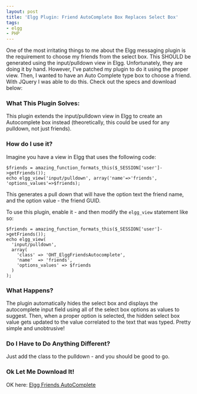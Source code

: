```yaml
---
layout: post
title: 'Elgg Plugin: Friend AutoComplete Box Replaces Select Box'
tags:
- elgg
- PHP
---
```

One of the most irritating things to me about the Elgg messaging plugin is the requirement to choose my friends from the select box.  This SHOULD be generated using the input/pulldown view in Elgg.  Unfortunately, they are doing it by hand.  However, I've patched my plugin to do it using the proper view.  Then, I wanted to have an Auto Complete type box to choose a friend.  With JQuery I was able to do this.  Check out the specs and download below:

### What This Plugin Solves:

This plugin extends the input/pulldown view in Elgg to create an Autocomplete box instead (theoretically, this could be used for any pulldown, not just friends).

### How do I use it?

Imagine you have a view in Elgg that uses the following code:

```php?start_inline=1    
$friends = amazing_function_formats_this($_SESSION['user']->getFriends());
echo elgg_view('input/pulldown', array('name'=>'friends', 'options_values'=>$friends);
```

This generates a pull down that will have the option text the friend name, and the option value - the friend GUID.

To use this plugin, enable it - and then modify the `elgg_view` statement like so:

```php?start_inline=1    
$friends = amazing_function_formats_this($_SESSION['user']->getFriends());
echo elgg_view(
  'input/pulldown', 
  array(
    'class' => 'OHT_ElggFriendsAutocomplete', 
    'name'  => 'friends', 
    'options_values' => $friends
  )
);
```

### What Happens?

The plugin automatically hides the select box and displays the autocomplete input field using all of the select box options as values to suggest.  Then, when a proper option is selected, the hidden select box value gets updated to the value correlated to the text that was typed.  Pretty simple and unobtrusive!

### Do I Have to Do Anything Different?

Just add the class to the pulldown - and you should be good to go.

### Ok Let Me Download It!

OK here: [Elgg Friends AutoComplete](/uploads/2009/oht_elggfriendsautocomplete.zip)
